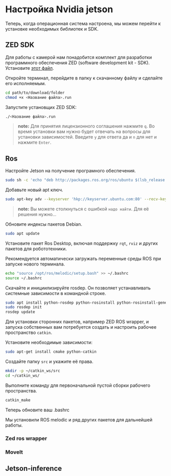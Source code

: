 # Настройка Nvidia jetson

Теперь, когда операционная система настроена, мы можем перейти к установке необходимых библиотек и SDK.

## ZED SDK
Для работы с камерой нам понадобится комплект для разработки программного обеспечения ZED (software development kit - SDK). Установите [этот файл](https://download.stereolabs.com/zedsdk/3.7/jp46/jetsons).

Откройте терминал, перейдите в папку к скачанному файлу и сделайте его исполняемым.

```bash
cd path/to/download/folder
chmod +x <Название файла>.run
```

Запустите установщих ZED SDK:
```bash
./<Название файла>.run
```
> **note:** Для принятия лицензионного соглашения нажмите `q`. Во время установки вам нужно будет отвечать на вопросы для установки зависимостей. Введите `y` для ответа да и `n` для нет и нажмите `Enter`.

## Ros

Настройте Jetson на получение програмного обеспечения. 

```bash
sudo sh -c 'echo "deb http://packages.ros.org/ros/ubuntu $(lsb_release -sc) main" > /etc/apt/sources.list.d/ros-latest.list'
```

Добавьте новый apt ключ.

```bash
sudo apt-key adv --keyserver 'hkp://keyserver.ubuntu.com:80' --recv-key C1CF6E31E6BADE8868B172B4F42ED6FBAB17C654
```

> **note:** Вы можете столкнуться с ошибкой `надо найти`. Для её решения нужно...

Обновите индексы пакетов Debian.

```bash
sudo apt update
```

Установите пакет Ros Desktop, включая поддержку `rqt`, `rviz` и других пакетов для робототехники.

Рекомендуется автоматически загружать переменные среды ROS при запуске нового терминала.

```bash
echo "source /opt/ros/melodic/setup.bash" >> ~/.bashrc 
source ~/.bashrc
```

Скачайте и инициилизируйте rosdep. Он позволяет устанавливать системные зависимости в командной строке.

```bash
sudo apt install python-rosdep python-rosinstall python-rosinstall-generator python-wstool build-essential
sudo rosdep init 
rosdep update
```

Для установки сторонних пакетов, например ZED ROS wrapper, и запуска собственных вам потребуется создать и настроить рабочее пространство `catkin`.

Установите необходимые зависимости:

```bash
sudo apt-get install cmake python-catkin
```

Создайте папку `src` и укажите её права.
```bash
mkdir -p ~/catkin_ws/src 
cd ~/catkin_ws/
```

Выполните команду для первоначальной пустой сборки рабочего пространства.

```bash
catkin_make
```

Теперь обновите ваш .bashrc

Мы установили ROS melodic и ряд других пакетов для дальнейшей работы.

### Zed ros wrapper



### MoveIt
## Jetson-inference
